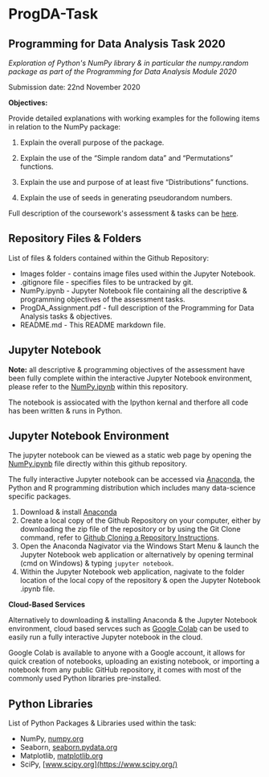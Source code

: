 # ProgDA-Task

## Programming for Data Analysis Task 2020

*Exploration of Python's NumPy library & in particular the numpy.random package as part of the Programming for Data Analysis Module 2020*

Submission date: 22nd November 2020


**Objectives:**

Provide detailed explanations with working examples for the following items in relation to the NumPy package:

1. Explain the overall purpose of the package.

2. Explain the use of the “Simple random data” and “Permutations” functions.

3. Explain the use and purpose of at least five “Distributions” functions.

4. Explain the use of seeds in generating pseudorandom numbers.


Full description of the coursework's assessment & tasks can be [here](https://github.com/PaulSweeney89/ProgDA-Task/blob/main/ProgDA_Assignment.pdf).

## Repository Files & Folders

List of files & folders contained within the Github Repository:

- Images folder - contains image files used within the Jupyter Notebook.
- .gitignore file -  specifies files to be untracked by git.
- NumPy.ipynb - Jupyter Notebook file containing all the descriptive & programming objectives of the assessment tasks.
- ProgDA_Assignment.pdf - full description of the Programming for Data Analysis tasks & objectives.
- README.md - This README markdown file.

## Jupyter Notebook

**Note:** all descriptive & programming objectives of the assessment have been fully complete within the interactive Jupyter Notebook environment, please refer to the [NumPy.ipynb](https://github.com/PaulSweeney89/ProgDA-Task/blob/main/NumPy.ipynb) within this repository.

The notebook is assiocated with the Ipython kernal and therfore all code has been written & runs in Python.

##  Jupyter Notebook Environment

The jupyter notebook can be viewed as a static web page by opening the [NumPy.ipynb](https://github.com/PaulSweeney89/ProgDA-Task/blob/main/NumPy.ipynb) file directly within this github repository. 

The fully interactive Jupyter notebook can be accessed via [Anaconda](https://www.anaconda.com), the Python and R programming distribution which includes many data-science specific packages.

1. Download & install [Anaconda](https://www.anaconda.com/products/individual)
2. Create a local copy of the Github Repository on your computer, either by downloading the zip file of the repository or by using the Git Clone command, refer to [Github Cloning a Repository Instructions](https://docs.github.com/en/free-pro-team@latest/github/creating-cloning-and-archiving-repositories/cloning-a-repository).
3. Open the Anaconda Nagivator via the Windows Start Menu & launch the Jupyter Notebook web application or alternatively by opening terminal (cmd on Windows) & typing ``jupyter notebook``.
4. Within the Jupyter Notebook web application, nagivate to the folder location of the local copy of the repository & open the Jupyter Notebook .ipynb file.

**Cloud-Based Services**

Alternatively to downloading & installing  Anaconda & the Jupyter Notebook environment, cloud based servces such as [Google Colab](https://colab.research.google.com/) can be used to easily run a fully interactive Jupyter notebook in the cloud.

Google Colab is available to anyone with a Google account, it allows for quick creation of notebooks, uploading an existing notebook, or importing a notebook from any public GitHub repository, it comes with most of the commonly used Python libraries pre-installed.

## Python Libraries
List of Python Packages & Libraries used within the task:

- NumPy, [numpy.org](https://numpy.org/)
- Seaborn, [seaborn.pydata.org](https://seaborn.pydata.org/)
- Matplotlib, [matplotlib.org](https://matplotlib.org/)
- SciPy, [www.scipy.org](https://www.scipy.org/)
